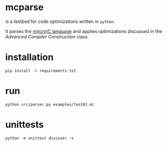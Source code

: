 # mcparse

is a testbed for code optimizations written in `python`.

It parses the [m(icro)C language](https://github.com/PeterTh/mC) and applies optimizations
discussed in the *Advanced Compiler Construction* class.

# installation
```
pip install -r requirements.txt
```

# run

```
python src/parser.py examples/test01.mc
```

# unittests
```
python -m unittest discover -v
```

